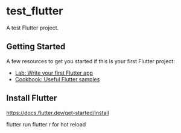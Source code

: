 # test_flutter

A test Flutter project.

## Getting Started

A few resources to get you started if this is your first Flutter project:

- [Lab: Write your first Flutter app](https://docs.flutter.dev/get-started/codelab)
- [Cookbook: Useful Flutter samples](https://docs.flutter.dev/cookbook)


## Install Flutter
https://docs.flutter.dev/get-started/install


flutter run
flutter r for hot reload